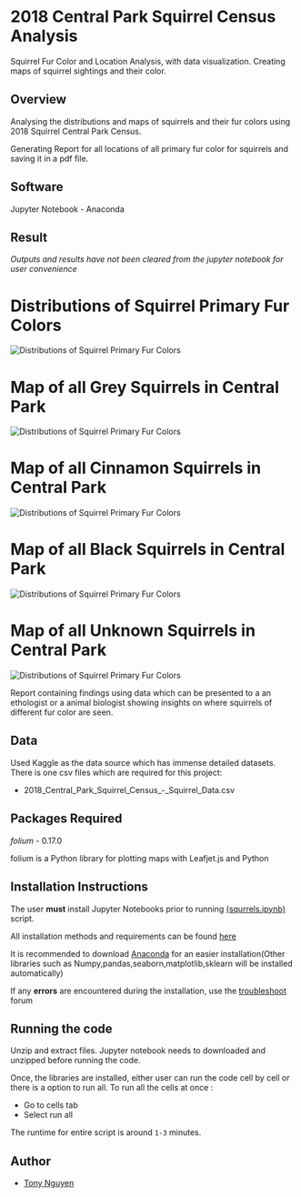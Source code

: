 # 2018 Central Park Squirrel Census Analysis

Squirrel Fur Color and Location Analysis, with data visualization. Creating maps of squirrel sightings and their color.

## Overview

Analysing the distributions and maps of squirrels and their fur colors using 2018 Squirrel Central Park Census.

Generating Report for all locations of all primary fur color for squirrels and saving it in a pdf file.

## Software 
Jupyter Notebook - Anaconda 


## Result

*Outputs and results have not been cleared from the jupyter notebook for user convenience*

# Distributions of Squirrel Primary Fur Colors
![Distributions of Squirrel Primary Fur Colors](https://github.com/colonistz-1/2018centralpark_squirrel_census/blob/main/Images/distributions_of_primaryfurcolor.png?raw=true)
# Map of all Grey Squirrels in Central Park
![Distributions of Squirrel Primary Fur Colors](https://github.com/colonistz-1/2018centralpark_squirrel_census/blob/main/Images/map_of_all_grey_squirrels.png?raw=true)

# Map of all Cinnamon Squirrels in Central Park
![Distributions of Squirrel Primary Fur Colors](https://github.com/colonistz-1/2018centralpark_squirrel_census/blob/main/Images/map_of_all_cinnamon_squirrels.png?raw=true)

# Map of all Black Squirrels in Central Park
![Distributions of Squirrel Primary Fur Colors](https://github.com/colonistz-1/2018centralpark_squirrel_census/blob/main/Images/map_of_all_black_squirrels.png?raw=true)

# Map of all Unknown Squirrels in Central Park
![Distributions of Squirrel Primary Fur Colors](https://github.com/colonistz-1/2018centralpark_squirrel_census/blob/main/Images/map_of_all_unknown_squirrels.png?raw=true)

Report containing findings using data which can be presented to a an ethologist or a animal biologist showing insights on where squirrels of different fur color are seen.


## Data
Used Kaggle as the data source which has immense detailed datasets. There is one csv files which are required for this project:
 - 2018_Central_Park_Squirrel_Census_-_Squirrel_Data.csv

## Packages Required

*folium* -  0.17.0 

folium is a Python library for plotting maps with Leafjet.js and Python

## Installation Instructions
The user **must**  install Jupyter Notebooks prior to running [(squrrels.ipynb)](squrrels.ipynb) script.

All installation methods and requirements can be found [here](https://docs.jupyter.org/en/latest/install/notebook-classic.html#:~:text=Jupyter%20installation%20requires%20Python%203.3,%2C%20pip%2C%20instead%20of%20Anaconda.)

It is recommended to download [Anaconda](https://www.anaconda.com/products/distribution) for an easier installation(Other libraries such as Numpy,pandas,seaborn,matplotlib,sklearn will be installed automatically)

If any **errors** are encountered during the installation, use the [troubleshoot](https://docs.anaconda.com/anaconda/user-guide/troubleshooting/) forum


## Running the code

Unzip and extract files. Jupyter notebook needs to downloaded and unzipped before running the code.

Once, the libraries are installed, either user can run the code cell by cell or there is a option to run all.
To run all the cells at once :
- Go to cells tab
- Select run all

The runtime for entire script is around `1-3` minutes.

## Author

- [Tony Nguyen](https://github.com/colonistz-1)